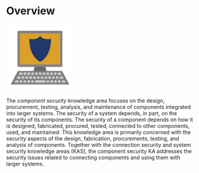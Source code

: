 # Overview

![security-img](../static/images/icons_component_security.png)

The *component security* knowledge area focuses on the design, procurement, testing, analysis, and maintenance of components integrated into larger systems. The security of a system depends, in part, on the security of its components. The security of a component depends on how it is designed, fabricated, procured, tested, connected to other components, used, and maintained. This knowledge area is primarily concerned with the security aspects of the design, fabrication, procurements, testing, and analysis of components. Together with the connection security and system security knowledge areas (KAS), the component security KA addresses the security issues related to connecting components and using them with larger systems.
